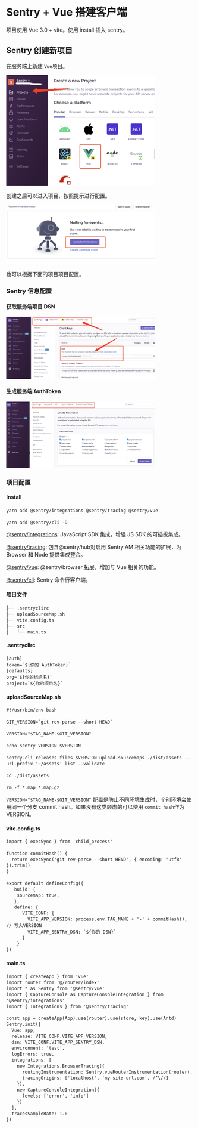 # Sentry + Vue 搭建客户端

项目使用 Vue 3.0 + vite。使用 install 插入 sentry。

## Sentry 创建新项目

在服务端上新建 ``Vue``项目。

<img src="./image/img-03.png" width="400" />

创建之后可以进入项目，按照提示进行配置。

<img src="./image/img-04.png" width="400" />

也可以根据下面的项目项目配置。

### Sentry 信息配置
#### 获取服务端项目 DSN
<img src="./image/img-01.png" width="400" />

#### 生成服务端 AuthToken
<img src="./image/img-02.png" width="400" />

### 项目配置
#### Install
```
yarn add @sentry/integrations @sentry/tracing @sentry/vue

yarn add @sentry/cli -D
```
[@sentry/integrations](https://www.npmjs.com/package/@sentry/integrations): JavaScript SDK 集成，增强 JS SDK 的可插拔集成。

[@sentry/tracing](https://www.npmjs.com/package/@sentry/tracing): 包含@sentry/hub对启用 Sentry AM 相关功能的扩展，为 Browser 和 Node 提供集成整合。

[@sentry/vue](https://www.npmjs.com/package/@sentry/vue): @sentry/browser 拓展，增加与 Vue 相关的功能。

[@sentry/cli](https://www.npmjs.com/package/@sentry/cli): Sentry 命令行客户端。

#### 项目文件
```
├── .sentryclirc
├── uploadSourceMap.sh
├── vite.config.ts
├── src
│   └── main.ts
```

#### .sentryclirc
```
[auth]
token=`${你的 AuthToken}`
[defaults]
org=`${你的组织名}`
project=`${你的项目名}`
```
#### uploadSourceMap.sh
```
#!/usr/bin/env bash

GIT_VERSION=`git rev-parse --short HEAD`

VERSION="$TAG_NAME-$GIT_VERSION"

echo sentry VERSION $VERSION

sentry-cli releases files $VERSION upload-sourcemaps ./dist/assets --url-prefix '~/assets' list --validate

cd ./dist/assets

rm -f *.map *.map.gz
```
``VERSION="$TAG_NAME-$GIT_VERSION"`` 配置是防止不同环境生成时，个别环境会使用同一个分支 commit hash。如果没有这类顾虑的可以使用 ``commit hash``作为 VERSION。
#### vite.config.ts
```
import { execSync } from 'child_process'

function commitHash() {
  return execSync('git rev-parse --short HEAD', { encoding: 'utf8' }).trim()
}

export default defineConfig({
   build: {
    sourcemap: true,
   },
   define: {
      VITE_CONF: {
        VITE_APP_VERSION: process.env.TAG_NAME + '-' + commitHash(), // 写入VERSION
        VITE_APP_SENTRY_DSN: `${你的 DSN}`
      }
    }
})
```
#### main.ts
```
import { createApp } from 'vue'
import router from '@/router/index'
import * as Sentry from '@sentry/vue'
import { CaptureConsole as CaptureConsoleIntegration } from '@sentry/integrations'
import { Integrations } from '@sentry/tracing'

const app = createApp(App).use(router).use(store, key).use(Antd)
Sentry.init({
  Vue: app,
  release: VITE_CONF.VITE_APP_VERSION,
  dsn: VITE_CONF.VITE_APP_SENTRY_DSN,
  environment: 'test',
  logErrors: true,
  integrations: [
    new Integrations.BrowserTracing({
      routingInstrumentation: Sentry.vueRouterInstrumentation(router),
      tracingOrigins: ['localhost', 'my-site-url.com', /^\//]
    }),
    new CaptureConsoleIntegration({
      levels: ['error', 'info']
    })
  ],
  tracesSampleRate: 1.0
})
```
